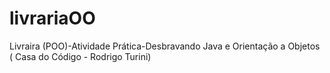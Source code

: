 # livrariaOO
Livraira (POO)-Atividade Prática-Desbravando Java e Orientação a Objetos ( Casa do Código - Rodrigo Turini)
